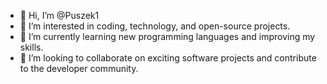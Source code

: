 - 👋 Hi, I’m @Puszek1
- 👀 I’m interested in coding, technology, and open-source projects.
- 🌱 I’m currently learning new programming languages and improving my skills.
- 💞️ I’m looking to collaborate on exciting software projects and contribute to the developer community.


